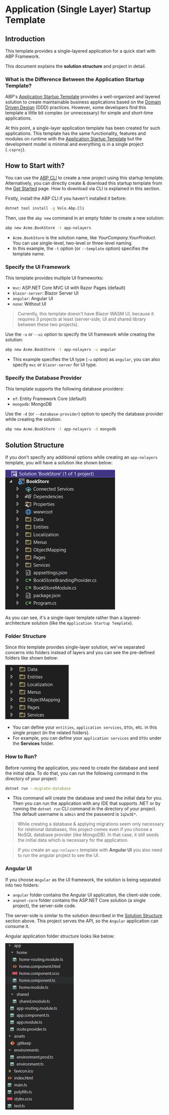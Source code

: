 # Application (Single Layer) Startup Template

## Introduction

This template provides a single-layered application for a quick start with ABP Framework. 

This document explains the **solution structure** and project in detail.

### What is the Difference Between the Application Startup Template?

ABP's [Application Startup Template](Application.md) provides a well-organized and layered solution to create maintainable business applications based on the [Domain Driven Design](../Domain-Driven-Design.md) (DDD) practices. However, some developers find this template a little bit complex (or unnecessary) for simple and short-time applications.

At this point, a single-layer application template has been created for such applications. This template has the same functionality, features and modules on runtime with the [Application Startup Template](Application.md) but the development model is minimal and everything is in a single project (`.csproj`).

## How to Start with?

You can use the [ABP CLI](../CLI.md) to create a new project using this startup template. Alternatively, you can directly create & download this startup template from the [Get Started](https://abp.io/get-started) page. How to download via CLI is explained in this section.

Firstly, install the ABP CLI if you haven't installed it before:

```bash
dotnet tool install -g Volo.Abp.Cli
```

Then, use the `abp new` command in an empty folder to create a new solution:

```bash
abp new Acme.BookStore -t app-nolayers
```

* `Acme.BookStore` is the solution name, like *YourCompany.YourProduct*. You can use single-level, two-level or three-level naming.
* In this example, the `-t` option (or `--template` option) specifies the template name.
 
### Specify the UI Framework

This template provides multiple UI frameworks:

* `mvc`: ASP.NET Core MVC UI with Razor Pages (default)
* `blazor-server`: Blazor Server UI
* `angular`: Angular UI
* `none`: Without UI

> Currently, this template doesn't have Blazor WASM UI, because it requires 3 projects at least (server-side, UI and shared library between these two projects). 

Use the `-u` or `--ui` option to specify the UI framework while creating the solution:

```bash
abp new Acme.BookStore -t app-nolayers -u angular
```

* This example specifies the UI type (`-u` option) as `angular`, you can also specify `mvc` or `blazor-server` for UI type.

### Specify the Database Provider

This template supports the following database providers:

- `ef`: Entity Framework Core (default)
- `mongodb`: MongoDB

Use the `-d` (or `--database-provider`) option to specify the database provider while creating the solution:

```bash
abp new Acme.BookStore -t app-nolayers -d mongodb
```

## Solution Structure

If you don't specify any additional options while creating an `app-nolayers` template, you will have a solution like shown below:

![](../images/bookstore-single-layer-solution-structure.png)

As you can see, it's a single-layer template rather than a layered-architecture solution (like the `Application Startup Template`).

### Folder Structure

Since this template provides single-layer solution, we've separated concerns into folders instead of layers and you can see the pre-defined folders like shown below:

![](../images/single-layer-folder-structure.png)

* You can define your `entities`, `application services`, `DTOs`, etc. in this single project (in the related folders). 
* For example, you can define your `application services` and `DTOs` under the **Services** folder.

### How to Run?

Before running the application, you need to create the database and seed the initial data. To do that, you can run the following command in the directory of your project:

```bash
dotnet run --migrate-database
```

* This command will create the database and seed the initial data for you. Then you can run the application with any IDE that supports .NET or by running the `dotnet run` CLI command in the directory of your project. The default username is `admin` and the password is `1q2w3E*`.

> While creating a database & applying migrations seem only necessary for relational databases, this project comes even if you choose a NoSQL database provider (like MongoDB). In that case, it still seeds the initial data which is necessary for the application.

> If you create an `app-nolayers` template with **Angular UI** you also need to run the angular project to see the UI.

### Angular UI 

If you choose `Angular` as the UI framework, the solution is being separated into two folders:

* `angular` folder contains the Angular UI application, the client-side code.
* `aspnet-core` folder contains the ASP.NET Core solution (a single project), the server-side code.

The server-side is similar to the solution described in the [Solution Structure](#solution-structure) section above. This project serves the API, so the `Angular` application can consume it.

Angular application folder structure looks like below:

![](../images/single-layer-angular-folder-structure.png)